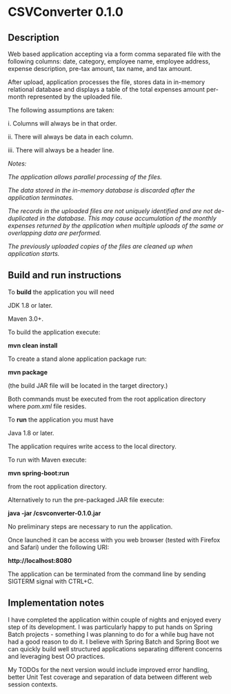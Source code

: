 CSVConverter 0.1.0
==============

Description
--------------

Web based application accepting via a form comma separated file
with the following columns: date, category, employee name, employee address, expense description, pre-tax amount, tax name, and tax amount.


After upload, application processes the file, stores data in in-memory relational database
and displays a table of the total expenses amount per-month represented by the uploaded file.


The following assumptions are taken:


i.   Columns will always be in that order.

ii.  There will always be data in each column.

iii. There will always be a header line.


*Notes:*

*The application allows parallel processing of the files.*

*The data stored in the in-memory database is discarded after the application terminates.*

*The records in the uploaded files are not uniquely identified and are not de-duplicated in the database. This may cause accumulation of the monthly expenses returned by the application when multiple uploads of the same or overlapping data are performed.*

*The previously uploaded copies of the files are cleaned up when application starts.*


Build and run instructions
---------------------------

To **build** the application you will need

JDK 1.8 or later.

Maven 3.0+.


To build the application execute:

**mvn clean install**

To create a stand alone application package run:

**mvn package**

(the build JAR file will be located in the target directory.)


Both commands must be executed from the root application directory where *pom.xml* file resides.


To **run** the application you must have

Java 1.8 or later.

The application requires write access to the local directory.


To run with Maven execute:

**mvn spring-boot:run**

from the root application directory.


Alternatively to run the pre-packaged JAR file execute:

**java -jar <path>/csvconverter-0.1.0.jar**


No preliminary steps are necessary to run the application.

Once launched it can be access with you web browser (tested with Firefox and Safari) under the following URI:

**http://localhost:8080**


The application can be terminated from the command line by sending SIGTERM signal with CTRL+C.


Implementation notes
----------------------

I have completed the application within couple of nights and enjoyed every step of its development. I was particularly happy to put hands on Spring Batch projects - something I was planning to do for a while bug have not had a good reason to do it. I believe with Spring Batch and Spring Boot we can quickly build well structured applications separating different concerns and leveraging best OO practices.

My TODOs for the next version would include improved error handling, better Unit Test coverage and separation of data between different
web session contexts.
